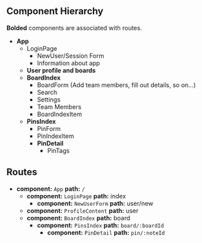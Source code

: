 ## Component Hierarchy

**Bolded** components are associated with routes.


* **App**
  * LoginPage
    * NewUser/Session Form
    * Information about app
  * **User profile and boards**
  * **BoardIndex**
    * BoardForm (Add team members, fill out details, so on...)
    * Search
    * Settings
    * Team Members
    * BoardIndexItem
  * **PinsIndex**
    * PinForm
    * PinIndexItem
    * **PinDetail**
      * PinTags


## Routes

* **component:** `App` **path:** `/`
  * **component:** `LoginPage` **path:** index
    * **component:** `NewUserForm` **path:** user/new
  * **component:** `ProfileContent` **path:** user
  * **component:** `BoardIndex` **path:** board
    * **component:** `PinsIndex` **path:** `board/:boardId`
      * **component:** `PinDetail` **path:** `pin/:noteId`
